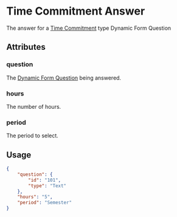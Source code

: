 # Time Commitment Answer <Badge text="object" vertical="middle" />
The answer for a [Time Commitment](./df-question-type/#time-commitment) type Dynamic Form Question

## Attributes
### question [<Badge text="object" vertical="middle" />](./df-question)
The [Dynamic Form Question](./df-question) being answered.

### hours <Badge text="string" vertical="middle" />
The number of hours.

### period <Badge text="string" vertical="middle" />
The period to select.

## Usage
``` json
{
    "question": {
        "id": "101",
        "type": "Text"
    },
    "hours": "5",
    "period": "Semester"
}
```